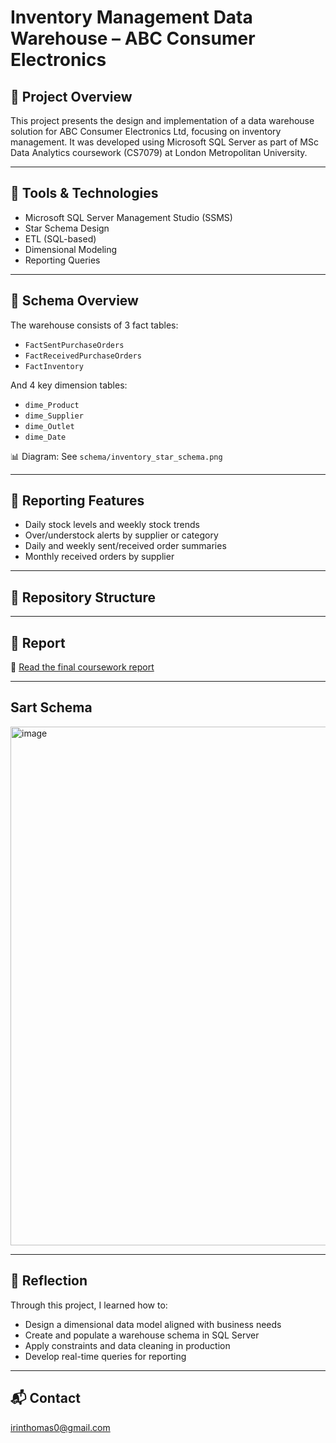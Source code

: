 # Inventory Management Data Warehouse – ABC Consumer Electronics

## 📘 Project Overview

This project presents the design and implementation of a data warehouse solution for ABC Consumer Electronics Ltd, focusing on inventory management. It was developed using Microsoft SQL Server as part of MSc Data Analytics coursework (CS7079) at London Metropolitan University.

---

## 🔧 Tools & Technologies

- Microsoft SQL Server Management Studio (SSMS)
- Star Schema Design
- ETL (SQL-based)
- Dimensional Modeling
- Reporting Queries

---

## 🧱 Schema Overview

The warehouse consists of 3 fact tables:
- `FactSentPurchaseOrders`
- `FactReceivedPurchaseOrders`
- `FactInventory`

And 4 key dimension tables:
- `dime_Product`
- `dime_Supplier`
- `dime_Outlet`
- `dime_Date`

📊 Diagram: See `schema/inventory_star_schema.png`

---

## 🧪 Reporting Features

- Daily stock levels and weekly stock trends
- Over/understock alerts by supplier or category
- Daily and weekly sent/received order summaries
- Monthly received orders by supplier

---

## 📂 Repository Structure


---

## 📄 Report

📄 [Read the final coursework report]([docs/ABC_DataWarehouse_Report.pdf](https://github.com/Irin-Thomas/Inventory-Data-Warehouse-Design/blob/main/Report/IRIN_DATAWAREHOUSE%20Report.pdf))

---
## Sart Schema 
<img width="750" height="830" alt="image" src="https://github.com/user-attachments/assets/81b332ea-9472-4012-9a40-1ce65a864305" />

---

## 💭 Reflection

Through this project, I learned how to:
- Design a dimensional data model aligned with business needs
- Create and populate a warehouse schema in SQL Server
- Apply constraints and data cleaning in production
- Develop real-time queries for reporting

---

## 📬 Contact

[irinthomas0@gmail.com](mailto:irinthomas0@gmail.com)
